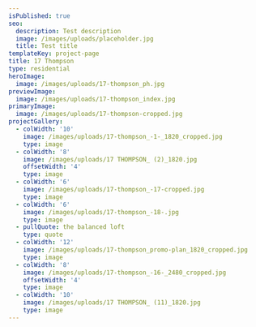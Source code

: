 ```yaml
---
isPublished: true
seo:
  description: Test description
  image: /images/uploads/placeholder.jpg
  title: Test title
templateKey: project-page
title: 17 Thompson
type: residential
heroImage:
  image: /images/uploads/17-thompson_ph.jpg
previewImage:
  image: /images/uploads/17-thompson_index.jpg
primaryImage:
  image: /images/uploads/17-thompson-cropped.jpg
projectGallery:
  - colWidth: '10'
    image: /images/uploads/17-thompson_-1-_1820_cropped.jpg
    type: image
  - colWidth: '8'
    image: /images/uploads/17 THOMPSON_ (2)_1820.jpg
    offsetWidth: '4'
    type: image
  - colWidth: '6'
    image: /images/uploads/17-thompson_-17-cropped.jpg
    type: image
  - colWidth: '6'
    image: /images/uploads/17-thompson_-18-.jpg
    type: image
  - pullQuote: the balanced loft
    type: quote
  - colWidth: '12'
    image: /images/uploads/17-thompson_promo-plan_1820_cropped.jpg
    type: image
  - colWidth: '8'
    image: /images/uploads/17-thompson_-16-_2480_cropped.jpg
    offsetWidth: '4'
    type: image
  - colWidth: '10'
    image: /images/uploads/17 THOMPSON_ (11)_1820.jpg
    type: image
---
```


